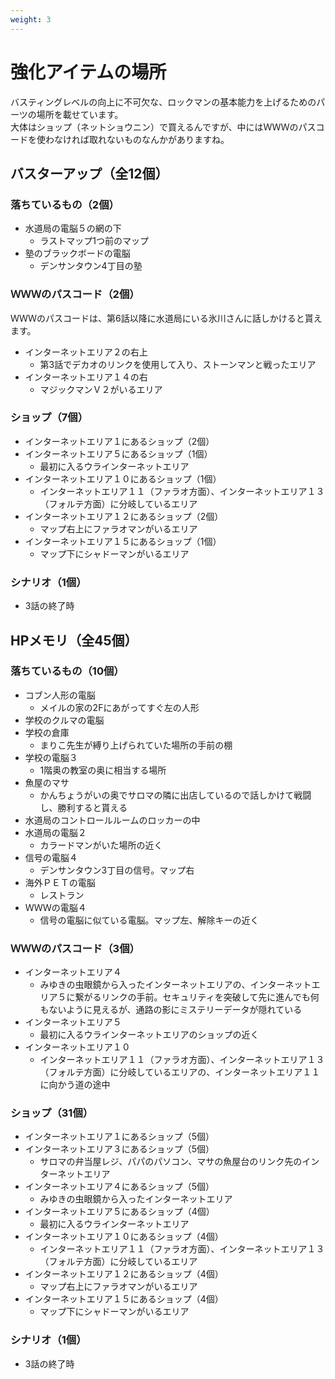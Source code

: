 ```yaml
---
weight: 3
---
```


# 強化アイテムの場所

バスティングレベルの向上に不可欠な、ロックマンの基本能力を上げるためのパーツの場所を載せています。<br />
大体はショップ（ネットショウニン）で買えるんですが、中にはＷＷＷのパスコードを使わなければ取れないものなんかがありますね。

## バスターアップ（全12個）	
### 落ちているもの（2個）
* 水道局の電脳５の網の下
  * ラストマップ1つ前のマップ
* 塾のブラックボードの電脳
  * デンサンタウン4丁目の塾

### ＷＷＷのパスコード（2個）
ＷＷＷのパスコードは、第6話以降に水道局にいる氷川さんに話しかけると貰えます。

* インターネットエリア２の右上
  * 第3話でデカオのリンクを使用して入り、ストーンマンと戦ったエリア
* インターネットエリア１４の右
  * マジックマンＶ２がいるエリア

### ショップ（7個）
* インターネットエリア１にあるショップ（2個）
* インターネットエリア５にあるショップ（1個）
  * 最初に入るウラインターネットエリア
* インターネットエリア１０にあるショップ（1個）
  * インターネットエリア１１（ファラオ方面）、インターネットエリア１３（フォルテ方面）に分岐しているエリア
* インターネットエリア１２にあるショップ（2個）
  * マップ右上にファラオマンがいるエリア
* インターネットエリア１５にあるショップ（1個）
  * マップ下にシャドーマンがいるエリア

### シナリオ（1個）
* 3話の終了時

## HPメモリ（全45個）	
### 落ちているもの（10個）
* コブン人形の電脳
  * メイルの家の2Fにあがってすぐ左の人形
* 学校のクルマの電脳
* 学校の倉庫
  * まりこ先生が縛り上げられていた場所の手前の棚
* 学校の電脳３
  * 1階奥の教室の奥に相当する場所
* 魚屋のマサ
  * かんちょうがいの奥でサロマの隣に出店しているので話しかけて戦闘し、勝利すると貰える
* 水道局のコントロールルームのロッカーの中
* 水道局の電脳２
  * カラードマンがいた場所の近く
* 信号の電脳４
  * デンサンタウン3丁目の信号。マップ右
* 海外ＰＥＴの電脳
  * レストラン
* ＷＷＷの電脳４
  * 信号の電脳に似ている電脳。マップ左、解除キーの近く

### ＷＷＷのパスコード（3個）
* インターネットエリア４
  * みゆきの虫眼鏡から入ったインターネットエリアの、インターネットエリア５に繋がるリンクの手前。セキュリティを突破して先に進んでも何もないように見えるが、通路の影にミステリーデータが隠れている
* インターネットエリア５ 
  * 最初に入るウラインターネットエリアのショップの近く
* インターネットエリア１０
  * インターネットエリア１１（ファラオ方面）、インターネットエリア１３（フォルテ方面）に分岐しているエリアの、インターネットエリア１１に向かう道の途中

### ショップ（31個）
* インターネットエリア１にあるショップ（5個）
* インターネットエリア３にあるショップ（5個）
  * サロマの弁当屋レジ、パパのパソコン、マサの魚屋台のリンク先のインターネットエリア
* インターネットエリア４にあるショップ（5個）
  * みゆきの虫眼鏡から入ったインターネットエリア
* インターネットエリア５にあるショップ（4個）
  * 最初に入るウラインターネットエリア
* インターネットエリア１０にあるショップ（4個）
  * インターネットエリア１１（ファラオ方面）、インターネットエリア１３（フォルテ方面）に分岐しているエリア
* インターネットエリア１２にあるショップ（4個）
  * マップ右上にファラオマンがいるエリア
* インターネットエリア１５にあるショップ（4個）
  * マップ下にシャドーマンがいるエリア

### シナリオ（1個）
* 3話の終了時